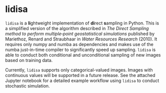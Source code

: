 # lidisa

`lidisa` is a **li**ghtweight implementation of **di**rect **s**ampling in Python. This is a simplified version of the algorithm described in *The Direct Sampling method to perform multiple‐point geostatistical simulations* published by Mariethoz, Renard and Straubhaar in *Water Resources Research* (2010). It requires only numpy and numba as dependencies and makes use of the numba just-in-time compiler to significantly speed up sampling. `lidisa` is able to conduct both conditional and unconditional sampling of new images based on training data.



Currently, `lidisa` supports only categorical-valued images. Images with continuous values will be supported in a future release. See the attached Jupyter notebook for a detailed example workflow using `lidisa` to conduct stochastic simulation.




